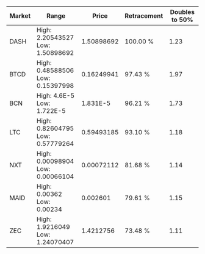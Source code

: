 | Market | Range | Price| Retracement | Doubles to 50% |
| --- | --- | --- | --- | --- |
| DASH | High: 2.20543527<br />Low: 1.50898692 | 1.50898692 | 100.00 % | 1.23 |
| BTCD | High: 0.48588506<br />Low: 0.15397998 | 0.16249941 | 97.43 % | 1.97 |
| BCN | High: 4.6E-5<br />Low: 1.722E-5 | 1.831E-5 | 96.21 % | 1.73 |
| LTC | High: 0.82604795<br />Low: 0.57779264 | 0.59493185 | 93.10 % | 1.18 |
| NXT | High: 0.00098904<br />Low: 0.00066104 | 0.00072112 | 81.68 % | 1.14 |
| MAID | High: 0.00362<br />Low: 0.00234 | 0.002601 | 79.61 % | 1.15 |
| ZEC | High: 1.9216049<br />Low: 1.24070407 | 1.4212756 | 73.48 % | 1.11 |

